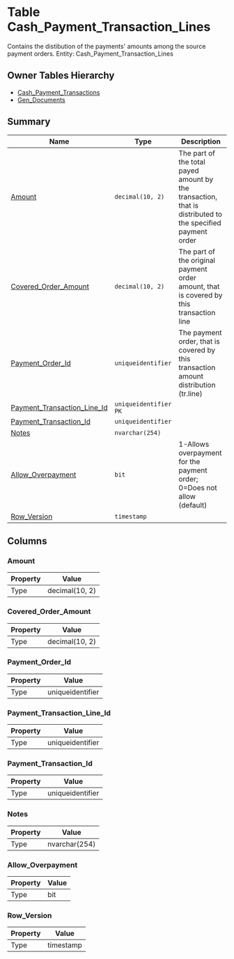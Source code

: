 # Table Cash_Payment_Transaction_Lines

Contains the distibution of the payments' amounts among the source payment orders. Entity: Cash_Payment_Transaction_Lines

## Owner Tables Hierarchy

* [Cash_Payment_Transactions](Cash_Payment_Transactions.md)
* [Gen_Documents](Gen_Documents.md)

## Summary

| Name | Type | Description |
| - | - | --- |
|[Amount](#amount)|`decimal(10, 2)` |The part of the total payed amount by the transaction, that is distributed to the specified payment order|
|[Covered_Order_Amount](#covered_order_amount)|`decimal(10, 2)` |The part of the original payment order amount, that is covered by this transaction line|
|[Payment_Order_Id](#payment_order_id)|`uniqueidentifier` |The payment order, that is covered by this transaction amount distribution (tr.line)|
|[Payment_Transaction_Line_Id](#payment_transaction_line_id)|`uniqueidentifier` `PK`||
|[Payment_Transaction_Id](#payment_transaction_id)|`uniqueidentifier` ||
|[Notes](#notes)|`nvarchar(254)` ||
|[Allow_Overpayment](#allow_overpayment)|`bit` |1-Allows overpayment for the payment order; 0=Does not allow (default)|
|[Row_Version](#row_version)|`timestamp` ||

## Columns

### Amount

| Property | Value |
| - | - |
|Type|decimal(10, 2)|

### Covered_Order_Amount

| Property | Value |
| - | - |
|Type|decimal(10, 2)|

### Payment_Order_Id

| Property | Value |
| - | - |
|Type|uniqueidentifier|

### Payment_Transaction_Line_Id

| Property | Value |
| - | - |
|Type|uniqueidentifier|

### Payment_Transaction_Id

| Property | Value |
| - | - |
|Type|uniqueidentifier|

### Notes

| Property | Value |
| - | - |
|Type|nvarchar(254)|

### Allow_Overpayment

| Property | Value |
| - | - |
|Type|bit|

### Row_Version

| Property | Value |
| - | - |
|Type|timestamp|


